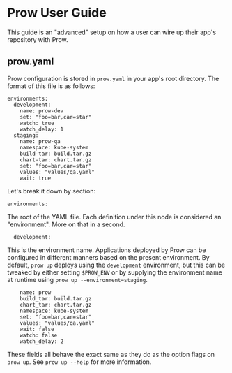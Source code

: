 # Prow User Guide

This guide is an "advanced" setup on how a user can wire up their app's repository with Prow.

## prow.yaml

Prow configuration is stored in `prow.yaml` in your app's root directory. The format of this file
is as follows:

```
environments:
  development:
    name: prow-dev
    set: "foo=bar,car=star"
    watch: true
    watch_delay: 1
  staging:
  	name: prow-qa
    namespace: kube-system
    build-tar: build.tar.gz
    chart-tar: chart.tar.gz
    set: "foo=bar,car=star"
    values: "values/qa.yaml"
    wait: true
```

Let's break it down by section:

```
environments:
```

The root of the YAML file. Each definition under this node is considered an "environment". More on
that in a second.

```
  development:
```

This is the environment name. Applications deployed by Prow can be configured in different manners
based on the present environment. By default, `prow up` deploys using the `development` environment,
but this can be tweaked by either setting `$PROW_ENV` or by supplying the environment name at
runtime using `prow up --environment=staging`.

```
    name: prow
    build_tar: build.tar.gz
    chart_tar: chart.tar.gz
    namespace: kube-system
    set: "foo=bar,car=star"
    values: "values/qa.yaml"
    wait: false
    watch: false
    watch_delay: 2
```

These fields all behave the exact same as they do as the option flags on `prow up`. See
`prow up --help` for more information.
